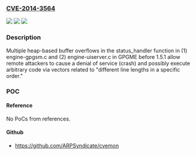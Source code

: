 ### [CVE-2014-3564](https://cve.mitre.org/cgi-bin/cvename.cgi?name=CVE-2014-3564)
![](https://img.shields.io/static/v1?label=Product&message=n%2Fa&color=blue)
![](https://img.shields.io/static/v1?label=Version&message=n%2Fa&color=blue)
![](https://img.shields.io/static/v1?label=Vulnerability&message=n%2Fa&color=brighgreen)

### Description

Multiple heap-based buffer overflows in the status_handler function in (1) engine-gpgsm.c and (2) engine-uiserver.c in GPGME before 1.5.1 allow remote attackers to cause a denial of service (crash) and possibly execute arbitrary code via vectors related to "different line lengths in a specific order."

### POC

#### Reference
No PoCs from references.

#### Github
- https://github.com/ARPSyndicate/cvemon

